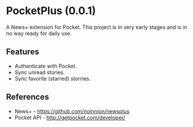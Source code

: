 PocketPlus (0.0.1)
==================

A News+ extension for Pocket.
This project is in very early stages and is in no way ready for daily use.


Features
-------------------------------
* Authenticate with Pocket.
* Sync unread stories.
* Sync favorite (starred) storries.

References
-------------------------------
* News+ - https://github.com/noinnion/newsplus
* Pocket API - http://getpocket.com/developer/
